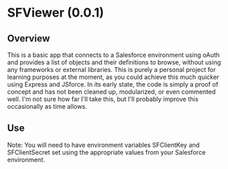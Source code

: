 # SFViewer (0.0.1)

## Overview

This is a basic app that connects to a Salesforce environment using oAuth and provides a list of objects and their definitions to browse, without using any frameworks or external libraries. This is purely a personal project for learning purposes at the moment, as you could achieve this much quicker using Express and JSforce. In its early state, the code is simply a proof of concept and has not been cleaned up, modularized, or even commented well. I'm not sure how far I'll take this, but I'll probably improve this occasionally as time allows.

## Use

Note: You will need to have environment variables SFClientKey and SFClientSecret set using the appropriate values from your Salesforce environment.
